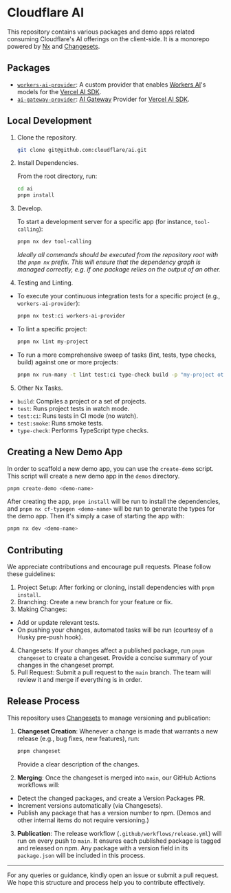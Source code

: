 # Cloudflare AI

This repository contains various packages and demo apps related consuming Cloudflare's AI offerings on the client-side. It is a monorepo powered by [Nx](https://nx.dev/) and [Changesets](https://github.com/changesets/changesets).

## Packages

- [`workers-ai-provider`](./packages/workers-ai-provider/README.md): A custom provider that enables [Workers AI](https://ai.cloudflare.com/)'s models for the [Vercel AI SDK](https://sdk.vercel.ai/).
- [`ai-gateway-provider`](./packages/ai-gateway-provider/README.md): [AI Gateway](https://developers.cloudflare.com/ai-gateway/) Provider for [Vercel AI SDK](https://sdk.vercel.ai/).

## Local Development

1. Clone the repository.

   ```bash
   git clone git@github.com:cloudflare/ai.git
    ```
   
2. Install Dependencies.

   From the root directory, run:

   ```bash
   cd ai
   pnpm install
   ```

3. Develop.

   To start a development server for a specific app (for instance, `tool-calling`):

   ```bash
   pnpm nx dev tool-calling
   ```

   *Ideally all commands should be executed from the repository root with the `pnpm nx` prefix. This will ensure that the dependency graph is managed correctly, e.g. if one package relies on the output of an other.*

4. Testing and Linting.

  - To execute your continuous integration tests for a specific project (e.g., `workers-ai-provider`):

    ```bash
    pnpm nx test:ci workers-ai-provider
    ```

  - To lint a specific project:

    ```bash
    pnpm nx lint my-project
    ```

  - To run a more comprehensive sweep of tasks (lint, tests, type checks, build) against one or more projects:

    ```bash
    pnpm nx run-many -t lint test:ci type-check build -p "my-project other-project"
    ```

5. Other Nx Tasks.

  - `build`: Compiles a project or a set of projects.
  - `test`: Runs project tests in watch mode.
  - `test:ci`: Runs tests in CI mode (no watch).
  - `test:smoke`: Runs smoke tests.
  - `type-check`: Performs TypeScript type checks.

## Creating a New Demo App

In order to scaffold a new demo app, you can use the `create-demo` script. This script will create a new demo app in the `demos` directory.

```bash
pnpm create-demo <demo-name>
```

After creating the app, `pnpm install` will be run to install the dependencies, and `pnpm nx cf-typegen <demo-name>` will be run to generate the types for the demo app. Then it's simply a case of starting the app with:

```bash
pnpm nx dev <demo-name>
```

## Contributing

We appreciate contributions and encourage pull requests. Please follow these guidelines:

1. Project Setup: After forking or cloning, install dependencies with `pnpm install`.
2. Branching: Create a new branch for your feature or fix.
3. Making Changes:
  - Add or update relevant tests.
  - On pushing your changes, automated tasks will be run (courtesy of a Husky pre-push hook).
4. Changesets: If your changes affect a published package, run `pnpm changeset` to create a changeset. Provide a concise summary of your changes in the changeset prompt.
5. Pull Request: Submit a pull request to the `main` branch. The team will review it and merge if everything is in order.

## Release Process

This repository uses [Changesets](https://github.com/changesets/changesets) to manage versioning and publication:

1. **Changeset Creation**: Whenever a change is made that warrants a new release (e.g., bug fixes, new features), run:

   ```bash
   pnpm changeset
   ```

   Provide a clear description of the changes.

2. **Merging**: Once the changeset is merged into `main`, our GitHub Actions workflows will:
  - Detect the changed packages, and create a Version Packages PR.
  - Increment versions automatically (via Changesets).
  - Publish any package that has a version number to npm. (Demos and other internal items do not require versioning.)

3. **Publication**: The release workflow (`.github/workflows/release.yml`) will run on every push to `main`. It ensures each published package is tagged and released on npm. Any package with a version field in its `package.json` will be included in this process.

---

For any queries or guidance, kindly open an issue or submit a pull request. We hope this structure and process help you to contribute effectively.

